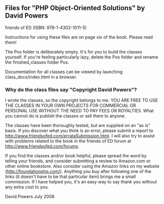 ## ﻿Files for "PHP Object-Oriented Solutions" by David Powers
friends of ED (ISBN: 978-1-4302-1011-5)

Instructions for using these files are on page xix of the book. Please
read them!

The Pos folder is deliberately empty. It's for you to build the classes
yourself. If you're feeling particularly lazy, delete the Pos folder and
rename the finished_classes folder Pos.

Documentation for all classes can be viewed by launching class_docs/index.html
in a browser.


### Why do the class files say "Copyright David Powers"?

I wrote the classes, so the copyright belongs to me. YOU ARE FREE TO USE
THE CLASSES IN YOUR OWN PROJECTS FOR COMMERCIAL OR PERSONAL USE WITHOUT
THE NEED TO PAY FEES OR ROYALTIES. What you cannot do is publish the
classes or sell them to anyone.

The classes have been thoroughly tested, but are supplied on an "as is"
basis. If you discover what you think is an error, please submit a report
to http://www.friendsofed.com/errataSubmission.html. I will also try to
assist with problems related to the book in the friends of ED forum at
http://www.friendsofed.com/forums.

If you find the classes and/or book helpful, please spread the word by
telling your friends, and consider submitting a review to Amazon.com or
other online bookstore. Also consider using the Amazon links on my
website (http://foundationphp.com/). Anything you buy after following one
of the links (it doesn't have to be that particular item) brings me a
small commission. If I have helped you, it's an easy way to say thank you
without any extra cost to you.

David Powers
July 2008
